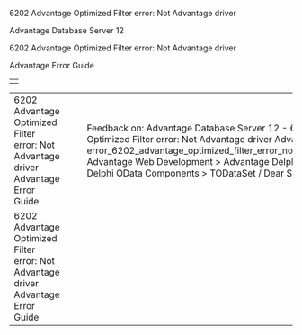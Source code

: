 6202 Advantage Optimized Filter error: Not Advantage driver




Advantage Database Server 12  

6202 Advantage Optimized Filter error: Not Advantage driver

Advantage Error Guide

|  |
| --- |
|  |

|  |  |  |  |  |
| --- | --- | --- | --- | --- |
| 6202 Advantage Optimized Filter error: Not Advantage driver  Advantage Error Guide |  |  | Feedback on: Advantage Database Server 12 - 6202 Advantage Optimized Filter error: Not Advantage driver Advantage Error Guide error\_6202\_advantage\_optimized\_filter\_error\_not\_advantage\_driver Advantage Web Development > Advantage Delphi OData Client > Delphi OData Components > TODataSet / Dear Support Staff, |  |
| 6202 Advantage Optimized Filter error: Not Advantage driver  Advantage Error Guide |  |  |  |  |